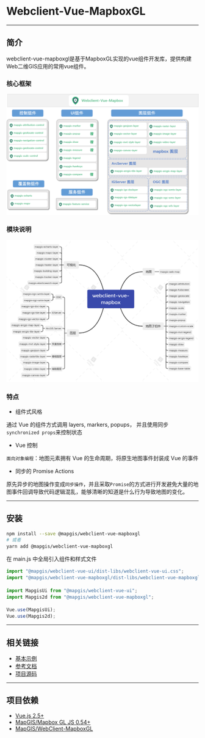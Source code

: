 # Webclient-Vue-MapboxGL

---

## 简介

webclient-vue-mapboxgl是基于MapboxGL实现的vue组件开发库，提供构建Web二维GIS应用的常用vue组件。

### 核心框架

![核心框架](./docs/images/framework/webclient-vue-mapboxgl.png)

### 模块说明

![模块说明](./docs/guide/webclient-vue-mapbox.png)

### 特点

+ 组件式风格

通过 Vue 的组件方式调用 layers, markers, popups， 并且使用同步`synchronized props`来控制状态

+ Vue 控制

`面向对象编程`：地图元素拥有 Vue 的生命周期，将原生地图事件封装成 Vue 的事件

+ 同步的 Promise Actions

原先异步的地图操作变成`同步操作`，并且采取`Promise`的方式进行开发避免大量的地图事件回调导致代码逻辑混乱，能够清晰的知道是什么行为导致地图的变化。

---

## 安装

```bash
npm install --save @mapgis/webclient-vue-mapboxgl
# 或者
yarn add @mapgis/webclient-vue-mapboxgl
```

在 main.js 中全局引入组件和样式文件

```js
import "@mapgis/webclient-vue-ui/dist-libs/webclient-vue-ui.css";
import "@mapgis/webclient-vue-mapboxgl/dist-libs/webclient-vue-mapboxgl.css";

import MapgisUi from "@mapgis/webclient-vue-ui";
import Mapgis2d from "@mapgis/webclient-vue-mapboxgl";

Vue.use(MapgisUi);
Vue.use(Mapgis2d);
```

---

## 相关链接

+ [基本示例](http://develop.smaryun.com:8899/#/gallery/vue-mapboxgl)
+ [参考文档](http://120.78.82.242:8891/)
+ [项目源码](https://github.com/MapGIS/WebClient-Vue/tree/main/mapboxgl)

---

## 项目依赖

+ [Vue.js 2.5+](https://github.com/vuejs/vue)  
+ [MapGIS/Mapbox GL JS 0.54+](https://github.com/mapbox/mapbox-gl-js)  
+ [MapGIS/WebClient-MapboxGL](https://github.com/mapbox/mapbox-gl-js)
